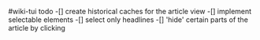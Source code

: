 #wiki-tui todo
-[] create historical caches for the article view
-[] implement selectable elements
-[] select only headlines
-[] 'hide' certain parts of the article by clicking
